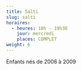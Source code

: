```yaml
---
title: Salti
slug: salti
horaires:
  - heures: 18h - 19h30
    jour: mercredi
    places: COMPLET
weight: 6
---
```

Enfants nés de 2006 à 2009
